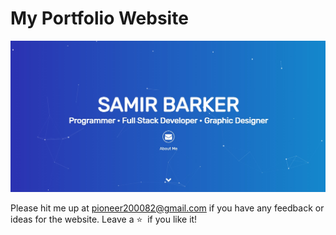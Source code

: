 # <a target="_blank">My Portfolio Website</a>


![My Portfolio Website](https://github.com/pioneer82/samir/blob/master/My-Portfolio-Website.jpg)

Please hit me up at pioneer200082@gmail.com if you have any feedback or ideas for the website. Leave a :star: &nbsp;if you like it!

